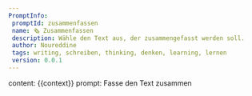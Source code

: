 ```yaml
---
PromptInfo:
 promptId: zusammenfassen
 name: 🗞️ Zusammenfassen 
 description: Wähle den Text aus, der zusammengefasst werden soll.
 author: Noureddine
 tags: writing, schreiben, thinking, denken, learning, lernen
 version: 0.0.1
---
```

content: 
{{context}}
prompt:
Fasse den Text zusammen


